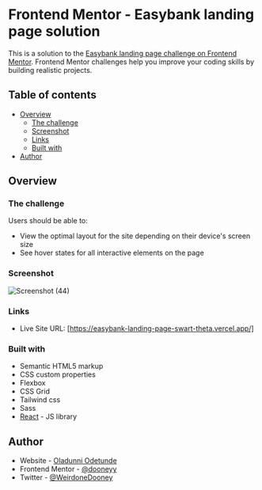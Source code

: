 # Frontend Mentor - Easybank landing page solution

This is a solution to the [Easybank landing page challenge on Frontend Mentor](https://www.frontendmentor.io/challenges/easybank-landing-page-WaUhkoDN). Frontend Mentor challenges help you improve your coding skills by building realistic projects. 

## Table of contents

- [Overview](#overview)
  - [The challenge](#the-challenge)
  - [Screenshot](#screenshot)
  - [Links](#links)
  - [Built with](#built-with)
- [Author](#author)


## Overview

### The challenge

Users should be able to:

- View the optimal layout for the site depending on their device's screen size
- See hover states for all interactive elements on the page

### Screenshot
![Screenshot (44)](https://user-images.githubusercontent.com/65260475/137561250-14807432-60f7-45bd-90a2-487898eaa880.png)

### Links
- Live Site URL: [https://easybank-landing-page-swart-theta.vercel.app/]


### Built with

- Semantic HTML5 markup
- CSS custom properties
- Flexbox
- CSS Grid
- Tailwind css
- Sass
- [React](https://reactjs.org/) - JS library


## Author

- Website - [Oladunni Odetunde](https://dooneyy.netlify.app/)
- Frontend Mentor - [@dooneyy](https://www.frontendmentor.io/profile/dooneyy)
- Twitter - [@WeirdoneDooney](https://twitter.com/WeirdoneDooney)
